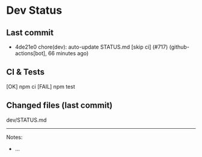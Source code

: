 # Dev Status

## Last commit
- 4de21e0 chore(dev): auto-update STATUS.md [skip ci] (#717) (github-actions[bot], 66 minutes ago)
## CI & Tests
[OK] npm ci
[FAIL] npm test

## Changed files (last commit)
dev/STATUS.md

---
Notes:
- ...

